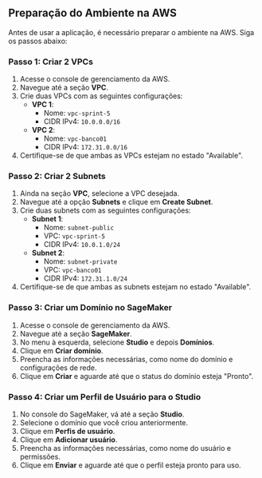 ## Preparação do Ambiente na AWS

Antes de usar a aplicação, é necessário preparar o ambiente na AWS. Siga os passos abaixo:

### Passo 1: Criar 2 VPCs

1. Acesse o console de gerenciamento da AWS.
2. Navegue até a seção **VPC**.
3. Crie duas VPCs com as seguintes configurações:
   - **VPC 1**:
     - Nome: `vpc-sprint-5`
     - CIDR IPv4: `10.0.0.0/16`
   - **VPC 2**:
     - Nome: `vpc-banco01`
     - CIDR IPv4: `172.31.0.0/16`
4. Certifique-se de que ambas as VPCs estejam no estado "Available".

### Passo 2: Criar 2 Subnets

1. Ainda na seção **VPC**, selecione a VPC desejada.
2. Navegue até a opção **Subnets** e clique em **Create Subnet**.
3. Crie duas subnets com as seguintes configurações:
   - **Subnet 1**:
     - Nome: `subnet-public`
     - VPC: `vpc-sprint-5`
     - CIDR IPv4: `10.0.1.0/24`
   - **Subnet 2**:
     - Nome: `subnet-private`
     - VPC: `vpc-banco01`
     - CIDR IPv4: `172.31.1.0/24`
4. Certifique-se de que ambas as subnets estejam no estado "Available".

### Passo 3: Criar um Domínio no SageMaker

1. Acesse o console de gerenciamento da AWS.
2. Navegue até a seção **SageMaker**.
3. No menu à esquerda, selecione **Studio** e depois **Domínios**.
4. Clique em **Criar domínio**.
5. Preencha as informações necessárias, como nome do domínio e configurações de rede.
6. Clique em **Criar** e aguarde até que o status do domínio esteja "Pronto".

### Passo 4: Criar um Perfil de Usuário para o Studio

1. No console do SageMaker, vá até a seção **Studio**.
2. Selecione o domínio que você criou anteriormente.
3. Clique em **Perfis de usuário**.
4. Clique em **Adicionar usuário**.
5. Preencha as informações necessárias, como nome do usuário e permissões.
6. Clique em **Enviar** e aguarde até que o perfil esteja pronto para uso.

